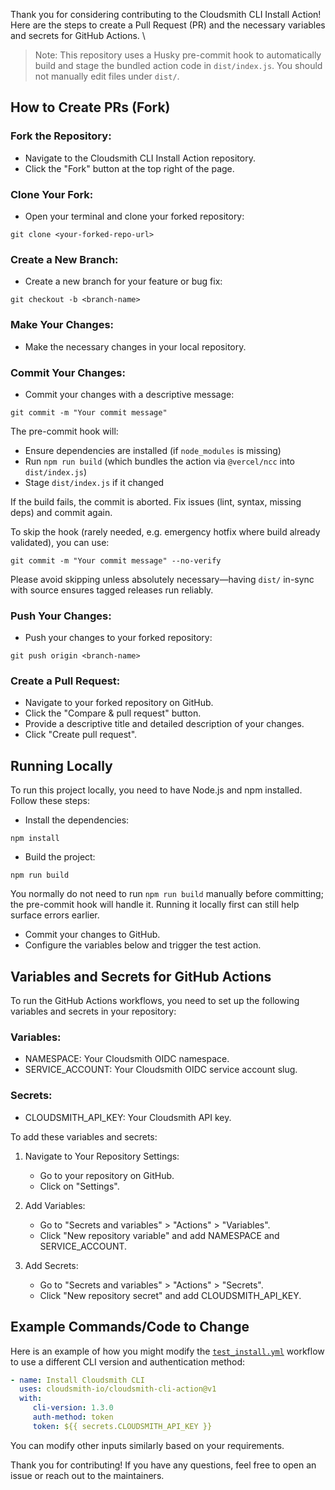 Thank you for considering contributing to the Cloudsmith CLI Install Action! Here are the steps to create a Pull Request (PR) and the necessary variables and secrets for GitHub Actions.
\
> Note: This repository uses a Husky pre-commit hook to automatically build and stage the bundled action code in `dist/index.js`. You should not manually edit files under `dist/`.
## How to Create PRs (Fork)
### Fork the Repository:
- Navigate to the Cloudsmith CLI Install Action repository.
- Click the "Fork" button at the top right of the page.

### Clone Your Fork:
- Open your terminal and clone your forked repository:

```
git clone <your-forked-repo-url>
```

### Create a New Branch:
- Create a new branch for your feature or bug fix:

```
git checkout -b <branch-name>
```

### Make Your Changes:
- Make the necessary changes in your local repository.

### Commit Your Changes:
- Commit your changes with a descriptive message:

```
git commit -m "Your commit message"
```

The pre-commit hook will:

- Ensure dependencies are installed (if `node_modules` is missing)
- Run `npm run build` (which bundles the action via `@vercel/ncc` into `dist/index.js`)
- Stage `dist/index.js` if it changed

If the build fails, the commit is aborted. Fix issues (lint, syntax, missing deps) and commit again.

To skip the hook (rarely needed, e.g. emergency hotfix where build already validated), you can use:

```
git commit -m "Your commit message" --no-verify
```

Please avoid skipping unless absolutely necessary—having `dist/` in-sync with source ensures tagged releases run reliably.

### Push Your Changes:
- Push your changes to your forked repository:

```
git push origin <branch-name>
```

### Create a Pull Request:
- Navigate to your forked repository on GitHub.
- Click the "Compare & pull request" button.
- Provide a descriptive title and detailed description of your changes.
- Click "Create pull request".

## Running Locally
To run this project locally, you need to have Node.js and npm installed. Follow these steps:

- Install the dependencies:

```
npm install
```

- Build the project:

```
npm run build
```

You normally do not need to run `npm run build` manually before committing; the pre-commit hook will handle it. Running it locally first can still help surface errors earlier.

- Commit your changes to GitHub.
- Configure the variables below and trigger the test action.

## Variables and Secrets for GitHub Actions
To run the GitHub Actions workflows, you need to set up the following variables and secrets in your repository:

### Variables:
- NAMESPACE: Your Cloudsmith OIDC namespace.
- SERVICE_ACCOUNT: Your Cloudsmith OIDC service account slug.

### Secrets:
- CLOUDSMITH_API_KEY: Your Cloudsmith API key.

To add these variables and secrets:

1. Navigate to Your Repository Settings:
    - Go to your repository on GitHub.
    - Click on "Settings".

2. Add Variables:
    - Go to "Secrets and variables" > "Actions" > "Variables".
    - Click "New repository variable" and add NAMESPACE and SERVICE_ACCOUNT.

3. Add Secrets:
    - Go to "Secrets and variables" > "Actions" > "Secrets".
    - Click "New repository secret" and add CLOUDSMITH_API_KEY.

## Example Commands/Code to Change
Here is an example of how you might modify the [`test_install.yml`](".github/workflows/test_install.yml") workflow to use a different CLI version and authentication method:

```yaml
- name: Install Cloudsmith CLI
  uses: cloudsmith-io/cloudsmith-cli-action@v1
  with:
     cli-version: 1.3.0
     auth-method: token
     token: ${{ secrets.CLOUDSMITH_API_KEY }}
```

You can modify other inputs similarly based on your requirements.

Thank you for contributing! If you have any questions, feel free to open an issue or reach out to the maintainers.
